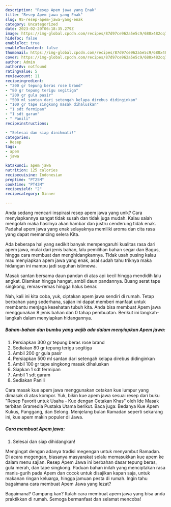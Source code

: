 ```yaml
---
description: "Resep Apem jawa yang Enak"
title: "Resep Apem jawa yang Enak"
slug: 95-resep-apem-jawa-yang-enak
category: Uncategorized
date: 2023-02-20T06:18:35.279Z
image: https://img-global.cpcdn.com/recipes/87d97ce962a5e5c9/680x482cq70/apem-jawa-foto-resep-utama.jpg
hideToc: false
enableToc: true
enableTocContent: false
thumbnail: https://img-global.cpcdn.com/recipes/87d97ce962a5e5c9/680x482cq70/apem-jawa-foto-resep-utama.jpg
cover: https://img-global.cpcdn.com/recipes/87d97ce962a5e5c9/680x482cq70/apem-jawa-foto-resep-utama.jpg
author: Admin
authorAv: notfound
ratingvalue: 5
reviewcount: 11
recipeingredient:
- "300 gr tepung beras rose brand"
- "80 gr tepung terigu segitiga"
- "200 gr gula pasir"
- "500 ml santan dari setengah kelapa direbus didinginkan"
- "100 gr tape singkong masak dihaluskan"
- "1 sdt fermipan"
- "1 sdt garam"
- " Panili"
recipeinstructions:

- "Selesai dan siap dinikmati!"
categories:
- Resep
tags:
- apem
- jawa

katakunci: apem jawa 
nutrition: 125 calories
recipecuisine: Indonesian
preptime: "PT25M"
cooktime: "PT43M"
recipeyield: "2"
recipecategory: Dinner

---
```





Anda sedang mencari inspirasi resep apem jawa yang unik? Cara menyiapkannya sangat tidak susah dan tidak juga mudah. Kalau salah mengolah maka hasilnya akan hambar dan justru cenderung tidak enak. Padahal apem jawa yang enak selayaknya memiliki aroma dan cita rasa yang dapat memancing selera Kita.





Ada beberapa hal yang sedikit banyak mempengaruhi kualitas rasa dari apem jawa, mulai dari jenis bahan, lalu pemilihan bahan segar dan Bagus, hingga cara membuat dan menghidangkannya. Tidak usah pusing kalau mau menyiapkan apem jawa yang enak,      asal sudah tahu triknya maka hidangan ini mampu jadi suguhan istimewa.














Masak santan bersama daun pandan di atas api kecil hingga mendidih lalu angkat. Diamkan hingga hangat, ambil daun pandannya. Buang serat tape singkong, remas-remas hingga halus benar.






Nah, kali ini kita coba, yuk, ciptakan apem jawa sendiri di rumah. Tetap berbahan yang sederhana, sajian ini dapat memberi manfaat untuk membantu menjaga kesehatan tubuh kita. Anda bisa membuat Apem jawa menggunakan 8 jenis bahan dan 0 tahap pembuatan. Berikut ini langkah-langkah dalam menyiapkan hidangannya.

<!--inarticleads1-->

##### Bahan-bahan dan bumbu yang wajib ada dalam menyiapkan Apem jawa:

1. Persiapkan 300 gr tepung beras rose brand
1. Sediakan 80 gr tepung terigu segitiga
1. Ambil 200 gr gula pasir
1. Persiapkan 500 ml santan dari setengah kelapa direbus didinginkan
1. Ambil 100 gr tape singkong masak dihaluskan
1. Siapkan 1 sdt fermipan
1. Ambil 1 sdt garam
1. Sediakan  Panili


Cara masak kue apem jawa menggunakan cetakan kue lumpur yang dimasak di atas kompor. Yuk, bikin kue apem jawa sesuai resep dari buku &#34;Resep Favorit untuk Usaha - Kue dengan Cetakan Khas&#34; oleh Ide Masak terbitan Gramedia Pustaka Utama berikut. Baca juga: Bedanya Kue Apem Kukus, Panggang, dan Selong. Menjelang bulan Ramadan seperti sekarang ini, kue apem makin populer di Jawa. 

<!--inarticleads2-->

##### Cara membuat Apem jawa:


1. Selesai dan siap dihidangkan!

Mengingat dengan adanya tradisi megengan untuk menyambut Ramadan. Di acara megengan, biasanya masyarakat selalu memasukkan kue apem ke dalam menu sajian. Resep Apem Jawa ini berbahan dasar tepung beras, gula merah, dan tape singkong. Paduan bahan inilah yang menciptakan rasa manis-gurih pada Apem dan cocok untuk disajikan kapan saja, untuk makanan ringan keluarga, hingga jamuan pesta di rumah. Ingin tahu bagaimana cara membuat Apem Jawa yang lezat? 

Bagaimana? Gampang kan? Itulah cara membuat apem jawa yang bisa anda praktikkan di rumah. Semoga bermanfaat dan selamat mencoba!
